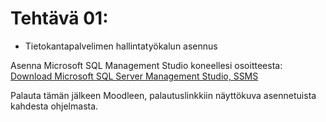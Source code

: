 # Tehtävä 01:

- Tietokantapalvelimen hallintatyökalun asennus

Asenna Microsoft SQL Management Studio koneellesi osoitteesta: [ Download Microsoft SQL Server Management Studio, SSMS ](https://learn.microsoft.com/en-us/sql/ssms/download-sql-server-management-studio-ssms?view=sql-server-ver16)

Palauta tämän jälkeen Moodleen, palautuslinkkiin näyttökuva asennetuista kahdesta ohjelmasta.
